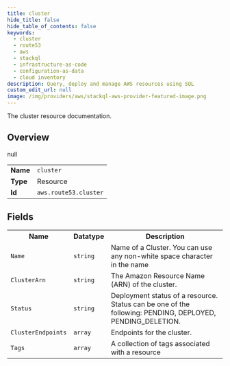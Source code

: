 ```yaml
---
title: cluster
hide_title: false
hide_table_of_contents: false
keywords:
  - cluster
  - route53
  - aws
  - stackql
  - infrastructure-as-code
  - configuration-as-data
  - cloud inventory
description: Query, deploy and manage AWS resources using SQL
custom_edit_url: null
image: /img/providers/aws/stackql-aws-provider-featured-image.png
---
```

The cluster resource documentation.

## Overview
<table><tbody>
<tr><td><b>Name</b></td><td><code>cluster</code></td></tr>
<tr><td><b>Type</b></td><td>Resource</td></tr>
null
<tr><td><b>Id</b></td><td><code>aws.route53.cluster</code></td></tr>
</tbody></table>

## Fields
<table><tbody>
<tr><th>Name</th><th>Datatype</th><th>Description</th></tr>
<tr><td><code>Name</code></td><td><code>string</code></td><td>Name of a Cluster. You can use any non-white space character in the name</td></tr><tr><td><code>ClusterArn</code></td><td><code>string</code></td><td>The Amazon Resource Name (ARN) of the cluster.</td></tr><tr><td><code>Status</code></td><td><code>string</code></td><td>Deployment status of a resource. Status can be one of the following: PENDING, DEPLOYED, PENDING_DELETION.</td></tr><tr><td><code>ClusterEndpoints</code></td><td><code>array</code></td><td>Endpoints for the cluster.</td></tr><tr><td><code>Tags</code></td><td><code>array</code></td><td>A collection of tags associated with a resource</td></tr>
</tbody></table>